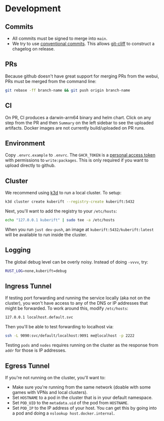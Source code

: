 # Development

## Commits

- All commits must be signed to merge into `main`.
- We try to use [conventional commits][conventional commits]. This allows
  [git-cliff][git-cliff] to construct a chagelog on release.

[conventional commits]: https://www.conventionalcommits.org/en/v1.0.0/
[git-cliff]: https://git-cliff.org

## PRs

Because github doesn't have great support for merging PRs from the webui, PRs
must be merged from the command line:

```bash
git rebase -ff branch-name && git push origin branch-name
```

## CI

On PR, CI produces a darwin-arm64 binary and helm chart. Click on any step from
the PR and then `Summary` on the left sidebar to see the uploaded artifacts.
Docker images are not currently build/uploaded on PR runs.

## Environment

Copy `.envrc.example` to `.envrc`. The `GHCR_TOKEN` is a [personal access
token][pat] with permissions to `write:packages`. This is only required if you
want to upload directly to github.

[pat]:
  https://docs.github.com/en/authentication/keeping-your-account-and-data-secure/managing-your-personal-access-tokens

## Cluster

We recommend using [k3d][k3d] to run a local cluster. To setup:

```bash
k3d cluster create kuberift --registry-create kuberift:5432
```

Next, you'll want to add the registry to your `/etc/hosts`:

```bash
echo "127.0.0.1 kuberift" | sudo tee -a /etc/hosts
```

When you run `just dev-push`, an image at `kuberift:5432/kuberift:latest` will
be available to run inside the cluster.

[k3d]: https://k3d.io/v5.6.3/#releases

## Logging

The global debug level can be overly noisy. Instead of doing `-vvvv`, try:

```bash
RUST_LOG=none,kuberift=debug
```

## Ingress Tunnel

If testing port forwarding and running the service locally (aka not on the
cluster), you won't have access to any of the DNS or IP addresses that might be
forwarded. To work around this, modify `/etc/hosts`:

```txt
127.0.0.1 localhost.default.svc
```

Then you'll be able to test forwarding to localhost via:

```bash
ssh -L 9090:svc/default/localhost:9091 me@localhost -p 2222
```

Testing `pods` and `nodes` requires running on the cluster as the response from
`addr` for those is IP addresses.

## Egress Tunnel

If you're not running on the cluster, you'll want to:

- Make sure you're running from the same network (doable with some games with
  VPNs and local clusters).
- Set `HOSTNAME` to a pod in the cluster that is in your default namespace.
- Set `POD_UID` to the `metadata.uid` of the pod from `HOSTNAME`.
- Set `POD_IP` to the IP address of your host. You can get this by going into a
  pod and doing a `nslookup host.docker.internal`.
